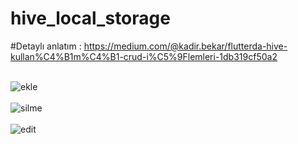 # hive_local_storage

#Detaylı anlatım : https://medium.com/@kadir.bekar/flutterda-hive-kullan%C4%B1m%C4%B1-crud-i%C5%9Flemleri-1db319cf50a2<br><br>

![ekle](https://user-images.githubusercontent.com/34074484/81486814-37dd7f00-9260-11ea-812a-1aa0fb922ce9.gif)<br><br>
![silme](https://user-images.githubusercontent.com/34074484/81486815-3ad86f80-9260-11ea-9e22-87602902da81.gif)<br><br>
![edit](https://user-images.githubusercontent.com/34074484/81486818-3b710600-9260-11ea-9316-3cff00802c69.gif)<br><br>

